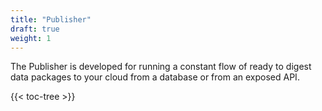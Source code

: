 ```yaml
---
title: "Publisher"
draft: true
weight: 1
---
```


The Publisher is developed for running a constant flow of ready to digest data packages to your cloud from a database or from an exposed API. 



{{< toc-tree >}}
